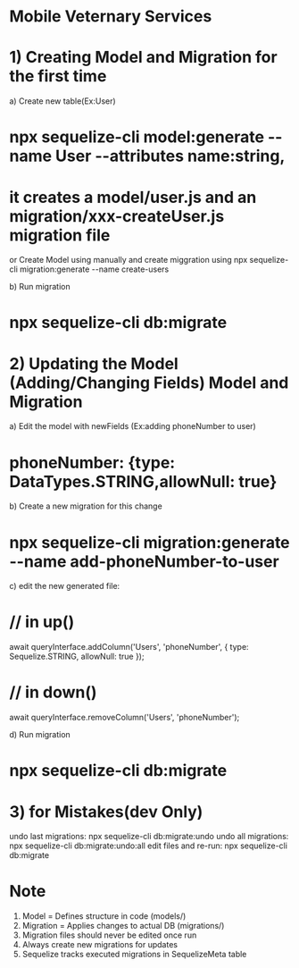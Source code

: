 # Mobile Veternary Services

# 1) Creating Model and Migration for the first time
a) Create new table(Ex:User)
# npx sequelize-cli model:generate --name User --attributes name:string,
# it creates a model/user.js and an migration/xxx-createUser.js migration file
or Create Model using manually
and create miggration using npx sequelize-cli migration:generate --name create-users

b) Run migration
# npx sequelize-cli db:migrate

# 2)  Updating the Model (Adding/Changing Fields) Model and Migration
a) Edit the model with newFields (Ex:adding phoneNumber to user)
   # phoneNumber: {type: DataTypes.STRING,allowNull: true}

b) Create a new migration for this change
# npx sequelize-cli migration:generate --name add-phoneNumber-to-user

c) edit the new generated file:
# // in up()
await queryInterface.addColumn('Users', 'phoneNumber', {
  type: Sequelize.STRING,
  allowNull: true
});
# // in down()
await queryInterface.removeColumn('Users', 'phoneNumber');

d) Run migration
# npx sequelize-cli db:migrate

# 3)  for Mistakes(dev Only)
undo last migrations: npx sequelize-cli db:migrate:undo
undo all migrations: npx sequelize-cli db:migrate:undo:all
edit files and re-run: npx sequelize-cli db:migrate

# Note
1) Model = Defines structure in code (models/)
2) Migration = Applies changes to actual DB (migrations/)
3) Migration files should never be edited once run
4) Always create new migrations for updates
5) Sequelize tracks executed migrations in SequelizeMeta table
